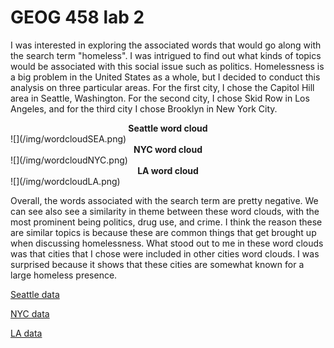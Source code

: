 # GEOG 458 lab 2

I was interested in exploring the associated words that would go along with the search term "homeless". I was intrigued to find out what kinds of topics would be associated with this social issue such as politics. Homelessness is a big problem in the United States as a whole, but I decided to conduct this analysis on three particular areas. For the first city, I chose the Capitol Hill area in Seattle, Washington. For the second city, I chose Skid Row in Los Angeles, and for the third city I chose Brooklyn in New York City. 


<figcaption align = "center"> 
<b> Seattle word cloud</b> 
</figcaption>
![](/img/wordcloudSEA.png)

<figcaption align = "center">
<b> NYC word cloud</b> 
</figcaption>
![](/img/wordcloudNYC.png)

<figcaption align = "center">
<b> LA word cloud</b> 
</figcaption>
![](/img/wordcloudLA.png)


Overall, the words associated with the search term are pretty negative. We can see also see a similarity in theme between these word clouds, with the most prominent being politics, drug use, and crime. I think the reason these are similar topics is because these are common things that get brought up when discussing homelessness. What stood out to me in these word clouds was that cities that I chose were included in other cities word clouds. I was surprised because it shows that these cities are somewhat known for a large homeless presence.

[Seattle data](./assets/SEA-data.csv)

[NYC data](./assets/NYC-data.csv)

[LA data](../assets/LA-data.csv)
